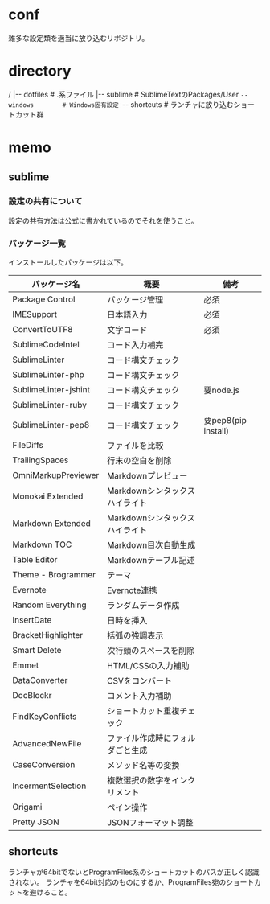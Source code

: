 # conf

雑多な設定類を適当に放り込むリポジトリ。

# directory

/
|-- dotfiles       # .系ファイル
|-- sublime        # SublimeTextのPackages/User
`-- windows        # Windows固有設定
    `-- shortcuts  # ランチャに放り込むショートカット群

# memo

## sublime

### 設定の共有について

設定の共有方法は[公式](https://packagecontrol.io/docs/syncing)に書かれているのでそれを使うこと。

### パッケージ一覧

インストールしたパッケージは以下。

|     パッケージ名     |               概要               |          備考          |
|----------------------|----------------------------------|------------------------|
| Package Control      | パッケージ管理                   | 必須                   |
| IMESupport           | 日本語入力                       | 必須                   |
| ConvertToUTF8        | 文字コード                       | 必須                   |
| SublimeCodeIntel     | コード入力補完                   |                        |
| SublimeLinter        | コード構文チェック               |                        |
| SublimeLinter-php    | コード構文チェック               |                        |
| SublimeLinter-jshint | コード構文チェック               | 要node.js              |
| SublimeLinter-ruby   | コード構文チェック               |                        |
| SublimeLinter-pep8   | コード構文チェック               | 要pep8(pip install)    |
| FileDiffs            | ファイルを比較                   |                        |
| TrailingSpaces       | 行末の空白を削除                 |                        |
| OmniMarkupPreviewer  | Markdownプレビュー               |                        |
| Monokai Extended     | Markdownシンタックスハイライト   |                        |
| Markdown Extended    | Markdownシンタックスハイライト   |                        |
| Markdown TOC         | Markdown目次自動生成             |                        |
| Table Editor         | Markdownテーブル記述             |                        |
| Theme - Brogrammer   | テーマ                           |                        |
| Evernote             | Evernote連携                     |                        |
| Random Everything    | ランダムデータ作成               |                        |
| InsertDate           | 日時を挿入                       |                        |
| BracketHighlighter   | 括弧の強調表示                   |                        |
| Smart Delete         | 次行頭のスペースを削除           |                        |
| Emmet                | HTML/CSSの入力補助               |                        |
| DataConverter        | CSVをコンバート                  |                        |
| DocBlockr            | コメント入力補助                 |                        |
| FindKeyConflicts     | ショートカット重複チェック       |                        |
| AdvancedNewFile      | ファイル作成時にフォルダごと生成 |                        |
| CaseConversion       | メソッド名等の変換               |                        |
| IncermentSelection   | 複数選択の数字をインクリメント   |                        |
| Origami              | ペイン操作                       |                        |
| Pretty JSON          | JSONフォーマット調整             |                        |

## shortcuts

ランチャが64bitでないとProgramFiles系のショートカットのパスが正しく認識されない。
ランチャを64bit対応のものにするか、ProgramFiles宛のショートカットを避けること。


